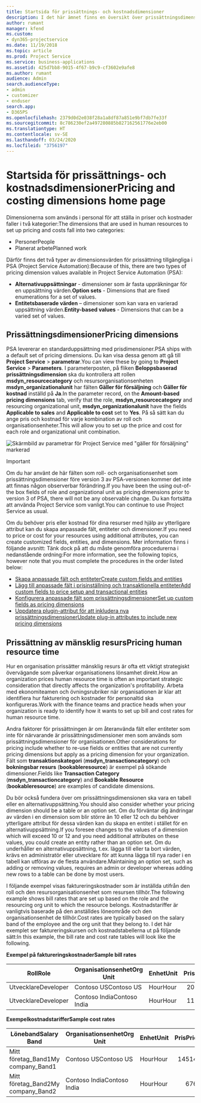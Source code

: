 ```yaml
---
title: Startsida för prissättnings- och kostnadsdimensioner
description: I det här ämnet finns en översikt över prissättningsdimensioner.
author: rumant
manager: kfend
ms.custom:
- dyn365-projectservice
ms.date: 11/19/2018
ms.topic: article
ms.prod: Project Service
ms.service: business-applications
ms.assetid: 425d7bb8-9015-4f67-b9c9-cf3602e9afe8
ms.author: rumant
audience: Admin
search.audienceType:
- admin
- customizer
- enduser
search.app:
- D365PS
ms.openlocfilehash: 2379d0d2e038f28a1a8df87a851e9bf7db7fe33f
ms.sourcegitcommit: 8c786230ef2a497280885b827162561776e2eb00
ms.translationtype: HT
ms.contentlocale: sv-SE
ms.lasthandoff: 03/24/2020
ms.locfileid: "3756197"
---
```

# <a name="pricing-and-costing-dimensions-home-page"></a><span data-ttu-id="ee3a4-103">Startsida för prissättnings- och kostnadsdimensioner</span><span class="sxs-lookup"><span data-stu-id="ee3a4-103">Pricing and costing dimensions home page</span></span>

<span data-ttu-id="ee3a4-104">Dimensionerna som används i personal för att ställa in priser och kostnader faller i två kategorier:</span><span class="sxs-lookup"><span data-stu-id="ee3a4-104">The dimensions that are used in human resources to set up pricing and costs fall into two categories:</span></span>

- <span data-ttu-id="ee3a4-105">Personer</span><span class="sxs-lookup"><span data-stu-id="ee3a4-105">People</span></span>
- <span data-ttu-id="ee3a4-106">Planerat arbete</span><span class="sxs-lookup"><span data-stu-id="ee3a4-106">Planned work</span></span>

<span data-ttu-id="ee3a4-107">Därför finns det två typer av dimensionsvärden för prissättning tillgängliga i PSA (Project Service Automation):</span><span class="sxs-lookup"><span data-stu-id="ee3a4-107">Because of this, there are two types of pricing dimension values available in Project Service Automation (PSA):</span></span> 

- <span data-ttu-id="ee3a4-108">**Alternativuppsättningar** - dimensioner som är fasta uppräkningar för en uppsättning värden.</span><span class="sxs-lookup"><span data-stu-id="ee3a4-108">**Option sets** - Dimensions that are fixed enumerations for a set of values.</span></span>
- <span data-ttu-id="ee3a4-109">**Entitetsbaserade värden** – dimensioner som kan vara en varierad uppsättning värden.</span><span class="sxs-lookup"><span data-stu-id="ee3a4-109">**Entity-based values** - Dimensions that can be a varied set of values.</span></span>

## <a name="pricing-dimensions"></a><span data-ttu-id="ee3a4-110">Prissättningsdimensioner</span><span class="sxs-lookup"><span data-stu-id="ee3a4-110">Pricing dimensions</span></span>

<span data-ttu-id="ee3a4-111">PSA levererar en standarduppsättning med prisdimensioner.</span><span class="sxs-lookup"><span data-stu-id="ee3a4-111">PSA ships with a default set of pricing dimensions.</span></span> <span data-ttu-id="ee3a4-112">Du kan visa dessa genom att gå till **Project Service** > **parametrar**.</span><span class="sxs-lookup"><span data-stu-id="ee3a4-112">You can view these by going to **Project Service** > **Parameters**.</span></span> <span data-ttu-id="ee3a4-113">I parameterposten, på fliken **Beloppsbaserad prissättningsdimension** ska du kontrollera att rollen **msdyn_resourcecategory** och resursorganisationsenheten **msdyn_organizationalunit** har fälten **Gäller för försäljning** och **Gäller för kostnad** inställd på **Ja**.</span><span class="sxs-lookup"><span data-stu-id="ee3a4-113">In the parameter record, on the **Amount-based pricing dimensions** tab, verify that the role, **msdyn_resourcecategory** and resourcing organizational unit, **msdyn_organizationalunit** have the fields **Applicable to sales** and **Applicable to cost** set to **Yes**.</span></span> <span data-ttu-id="ee3a4-114">På så sätt kan du ange pris och kostnad för varje kombination av roll och organisationsenheter.</span><span class="sxs-lookup"><span data-stu-id="ee3a4-114">This will allow you to set up the price and cost for each role and organizational unit combination.</span></span>

![Skärmbild av parametrar för Project Service med "gäller för försäljning" markerad](media/PS-OOB-parameters.png)

> [!IMPORTANT]
> <span data-ttu-id="ee3a4-116">Om du har använt de här fälten som roll- och organisationsenhet som prissättningsdimensioner före version 3 av PSA-versionen kommer det inte att finnas någon observerbar förändring.</span><span class="sxs-lookup"><span data-stu-id="ee3a4-116">If you have been the using out-of-the box fields of role and organizational unit as pricing dimensions prior to version 3 of PSA, there will not be any observable change.</span></span> <span data-ttu-id="ee3a4-117">Du kan fortsätta att använda Project Service som vanligt.</span><span class="sxs-lookup"><span data-stu-id="ee3a4-117">You can continue to use Project Service as usual.</span></span> 

<span data-ttu-id="ee3a4-118">Om du behöver pris eller kostnad för dina resurser med hjälp av ytterligare attribut kan du skapa anpassade fält, entiteter och dimensioner.</span><span class="sxs-lookup"><span data-stu-id="ee3a4-118">If you need to price or cost for your resources using additional attributes, you can create customized fields, entities, and dimensions.</span></span> <span data-ttu-id="ee3a4-119">Mer information finns i följande avsnitt: Tänk dock på att du måste genomföra procedurerna i nedanstående ordning:</span><span class="sxs-lookup"><span data-stu-id="ee3a4-119">For more information, see the following topics, however note that you must complete the procedures in the order listed below:</span></span>

- [<span data-ttu-id="ee3a4-120">Skapa anpassade fält och entiteter</span><span class="sxs-lookup"><span data-stu-id="ee3a4-120">Create custom fields and entities</span></span>](create-custom-fields-entities.md)
- [<span data-ttu-id="ee3a4-121">Lägg till anpassade fält i prisinställning och transaktionella entiteter</span><span class="sxs-lookup"><span data-stu-id="ee3a4-121">Add custom fields to price setup and transactional entities</span></span>](field-references.md)
- [<span data-ttu-id="ee3a4-122">Konfigurera anpassade fält som prissättningsdimensioner</span><span class="sxs-lookup"><span data-stu-id="ee3a4-122">Set up custom fields as pricing dimensions</span></span>](set-up-pricing-dimensions.md)
- [<span data-ttu-id="ee3a4-123">Uppdatera plugin-attribut för att inkludera nya prissättningsdimensioner</span><span class="sxs-lookup"><span data-stu-id="ee3a4-123">Update plug-in attributes to include new pricing dimensions</span></span>](update-plug-in-attributes.md)

## <a name="pricing-human-resource-time"></a><span data-ttu-id="ee3a4-124">Prissättning av mänsklig resurs</span><span class="sxs-lookup"><span data-stu-id="ee3a4-124">Pricing human resource time</span></span>
<span data-ttu-id="ee3a4-125">Hur en organisation prissätter mänsklig resurs är ofta ett viktigt strategiskt övervägande som påverkar organisationens lönsamhet direkt.</span><span class="sxs-lookup"><span data-stu-id="ee3a4-125">How an organization prices human resource time is often an important strategic consideration that directly affects the organization's profitability.</span></span> <span data-ttu-id="ee3a4-126">Arbeta med ekonomiteamen och övningsrubriker när organisationen är klar att identifiera hur fakturering och kostnader för personaltid ska konfigureras.</span><span class="sxs-lookup"><span data-stu-id="ee3a4-126">Work with the finance teams and practice heads when your organization is ready to identify how it wants to set up bill and cost rates for human resource time.</span></span>

<span data-ttu-id="ee3a4-127">Andra faktorer för prissättningen är om återanvända fält eller entiteter som inte för närvarande är prissättningsdimensioner men som används som prissättningsdimensioner för organisationen.</span><span class="sxs-lookup"><span data-stu-id="ee3a4-127">Other considerations for pricing include whether to re-use fields or entities that are not currently pricing dimensions but apply as a pricing dimension for your organization.</span></span> <span data-ttu-id="ee3a4-128">Fält som **transaktionskategori** (**msdyn_transactioncategory**) och **bokningsbar resurs** (**bookableresource**) är exempel på sökande dimensioner.</span><span class="sxs-lookup"><span data-stu-id="ee3a4-128">Fields like **Transaction Category** (**msdyn_transactioncategory**) and **Bookable Resource** (**bookableresource**) are examples of candidate dimensions.</span></span> 

<span data-ttu-id="ee3a4-129">Du bör också fundera över om prissättningsdimensionen ska vara en tabell eller en alternativuppsättning.</span><span class="sxs-lookup"><span data-stu-id="ee3a4-129">You should also consider whether your pricing dimension should be a table or an option set.</span></span> <span data-ttu-id="ee3a4-130">Om du förväntar dig ändringar av värden i en dimension som blir större än 10 eller 12 och du behöver ytterligare attribut för dessa värden kan du skapa en entitet i stället för en alternativuppsättning.</span><span class="sxs-lookup"><span data-stu-id="ee3a4-130">If you foresee changes to the values of a dimension which will exceed 10 or 12 and you need additional attributes on these values, you could create an entity rather than an option set.</span></span> <span data-ttu-id="ee3a4-131">Om du underhåller en alternativuppsättning, t.ex. lägga till eller ta bort värden, krävs en administratör eller utvecklare för att kunna lägga till nya rader i en tabell kan utföras av de flesta användare.</span><span class="sxs-lookup"><span data-stu-id="ee3a4-131">Maintaining an option set, such as adding or removing values, requires an admin or developer whereas adding new rows to a table can be done by most users.</span></span>

<span data-ttu-id="ee3a4-132">I följande exempel visas faktureringskostnader som är inställda utifrån den roll och den resursorganisationsenhet som resursen tillhör.</span><span class="sxs-lookup"><span data-stu-id="ee3a4-132">The following example shows bill rates that are set up based on the role and the resourcing org unit to which the resource belongs.</span></span> <span data-ttu-id="ee3a4-133">Kostnadstariffer är vanligtvis baserade på den anställdes löneområde och den organisationsenhet de tillhör.</span><span class="sxs-lookup"><span data-stu-id="ee3a4-133">Cost rates are typically based on the salary band of the employee and the org unit that they belong to.</span></span> <span data-ttu-id="ee3a4-134">I det här exemplet ser faktureringskursen och kostnadstabellerna ut på följande sätt:</span><span class="sxs-lookup"><span data-stu-id="ee3a4-134">In this example, the bill rate and cost rate tables will look like the following.</span></span>

<span data-ttu-id="ee3a4-135">**Exempel på faktureringskostnader**</span><span class="sxs-lookup"><span data-stu-id="ee3a4-135">**Sample bill rates**</span></span>

| <span data-ttu-id="ee3a4-136">Roll</span><span class="sxs-lookup"><span data-stu-id="ee3a4-136">Role</span></span>        | <span data-ttu-id="ee3a4-137">Organisationsenhet</span><span class="sxs-lookup"><span data-stu-id="ee3a4-137">Org Unit</span></span>    |<span data-ttu-id="ee3a4-138">Enhet</span><span class="sxs-lookup"><span data-stu-id="ee3a4-138">Unit</span></span>      |<span data-ttu-id="ee3a4-139">Pris</span><span class="sxs-lookup"><span data-stu-id="ee3a4-139">Price</span></span>      |<span data-ttu-id="ee3a4-140">Valuta</span><span class="sxs-lookup"><span data-stu-id="ee3a4-140">Currency</span></span>  |
| ------------|-------------|----------|----------:|----------|
| <span data-ttu-id="ee3a4-141">Utvecklare</span><span class="sxs-lookup"><span data-stu-id="ee3a4-141">Developer</span></span>   | <span data-ttu-id="ee3a4-142">Contoso US</span><span class="sxs-lookup"><span data-stu-id="ee3a4-142">Contoso US</span></span>  |<span data-ttu-id="ee3a4-143">Hour</span><span class="sxs-lookup"><span data-stu-id="ee3a4-143">Hour</span></span> | <span data-ttu-id="ee3a4-144">200</span><span class="sxs-lookup"><span data-stu-id="ee3a4-144">200</span></span>|<span data-ttu-id="ee3a4-145">USD</span><span class="sxs-lookup"><span data-stu-id="ee3a4-145">USD</span></span>     |
| <span data-ttu-id="ee3a4-146">Utvecklare</span><span class="sxs-lookup"><span data-stu-id="ee3a4-146">Developer</span></span>   | <span data-ttu-id="ee3a4-147">Contoso India</span><span class="sxs-lookup"><span data-stu-id="ee3a4-147">Contoso India</span></span> |<span data-ttu-id="ee3a4-148">Hour</span><span class="sxs-lookup"><span data-stu-id="ee3a4-148">Hour</span></span>|   <span data-ttu-id="ee3a4-149">112</span><span class="sxs-lookup"><span data-stu-id="ee3a4-149">112</span></span>|<span data-ttu-id="ee3a4-150">USD</span><span class="sxs-lookup"><span data-stu-id="ee3a4-150">USD</span></span>     |


<span data-ttu-id="ee3a4-151">**Exempelkostnadstariffer**</span><span class="sxs-lookup"><span data-stu-id="ee3a4-151">**Sample cost rates**</span></span>

| <span data-ttu-id="ee3a4-152">Löneband</span><span class="sxs-lookup"><span data-stu-id="ee3a4-152">Salary Band</span></span>     | <span data-ttu-id="ee3a4-153">Organisationsenhet</span><span class="sxs-lookup"><span data-stu-id="ee3a4-153">Org Unit</span></span>    |<span data-ttu-id="ee3a4-154">Enhet</span><span class="sxs-lookup"><span data-stu-id="ee3a4-154">Unit</span></span>      |<span data-ttu-id="ee3a4-155">Pris</span><span class="sxs-lookup"><span data-stu-id="ee3a4-155">Price</span></span>      |<span data-ttu-id="ee3a4-156">Valuta</span><span class="sxs-lookup"><span data-stu-id="ee3a4-156">Currency</span></span>  |
| ----------------|-------------|----------|----------:|----------|
| <span data-ttu-id="ee3a4-157">Mitt företag_Band1</span><span class="sxs-lookup"><span data-stu-id="ee3a4-157">My company_Band1</span></span> | <span data-ttu-id="ee3a4-158">Contoso US</span><span class="sxs-lookup"><span data-stu-id="ee3a4-158">Contoso US</span></span>  |<span data-ttu-id="ee3a4-159">Hour</span><span class="sxs-lookup"><span data-stu-id="ee3a4-159">Hour</span></span> | <span data-ttu-id="ee3a4-160">145</span><span class="sxs-lookup"><span data-stu-id="ee3a4-160">145</span></span>|<span data-ttu-id="ee3a4-161">USD</span><span class="sxs-lookup"><span data-stu-id="ee3a4-161">USD</span></span>     |
| <span data-ttu-id="ee3a4-162">Mitt företag_Band2</span><span class="sxs-lookup"><span data-stu-id="ee3a4-162">My company_Band2</span></span> | <span data-ttu-id="ee3a4-163">Contoso India</span><span class="sxs-lookup"><span data-stu-id="ee3a4-163">Contoso India</span></span> |<span data-ttu-id="ee3a4-164">Hour</span><span class="sxs-lookup"><span data-stu-id="ee3a4-164">Hour</span></span>|   <span data-ttu-id="ee3a4-165">67</span><span class="sxs-lookup"><span data-stu-id="ee3a4-165">67</span></span>|<span data-ttu-id="ee3a4-166">USD</span><span class="sxs-lookup"><span data-stu-id="ee3a4-166">USD</span></span>     |
